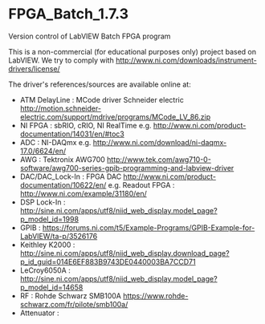 # FPGA_Batch_1.7.3
Version control of LabVIEW Batch FPGA program

This is a non-commercial (for educational purposes only) project based on LabVIEW.
We try to comply with http://www.ni.com/downloads/instrument-drivers/license/ 

The driver's references/sources are available online at: 

- ATM DelayLine : MCode driver Schneider electric http://motion.schneider-electric.com/support/mdrive/programs/MCode_LV_86.zip
- NI FPGA : sbRIO, cRIO, NI RealTime e.g. http://www.ni.com/product-documentation/14031/en/#toc3 
- ADC : NI-DAQmx e.g. http://www.ni.com/download/ni-daqmx-17.0/6624/en/
- AWG : Tektronix AWG700 http://www.tek.com/awg710-0-software/awg700-series-gpib-programming-and-labview-driver
- DAC/DAC_Lock-In : FPGA DAC http://www.ni.com/product-documentation/10622/en/ e.g. Readout FPGA : http://www.ni.com/example/31180/en/
- DSP Lock-In : http://sine.ni.com/apps/utf8/niid_web_display.model_page?p_model_id=1998
- GPIB : https://forums.ni.com/t5/Example-Programs/GPIB-Example-for-LabVIEW/ta-p/3526176
- Keithley K2000 : http://sine.ni.com/apps/utf8/niid_web_display.download_page?p_id_guid=014E6EF883B9743DE0440003BA7CCD71
- LeCroy6050A : http://sine.ni.com/apps/utf8/niid_web_display.model_page?p_model_id=14658
- RF : Rohde Schwarz SMB100A https://www.rohde-schwarz.com/fr/pilote/smb100a/ 
- Attenuator : 
